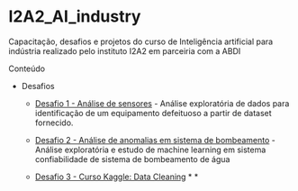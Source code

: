 # I2A2_AI_industry

Capacitação, desafios e projetos do curso de Inteligência artificial para indústria realizado pelo instituto I2A2 em parceiria com a ABDI

Conteúdo

* Desafios

  * <a href="https://github.com/cycerow/I2A2_AI_industry/blob/main/Desafio_1_An%C3%A1lise%20de%20Sensores.ipynb">Desafio 1 - Análise de sensores</a> - Análise exploratória de dados para identificação de um equipamento defeituoso a partir de dataset fornecido.
  
  * <a href="https://github.com/cycerow/I2A2_AI_industry/blob/main/Desafio_2_IAn%C3%A1lise_de_anomalias_em_sistema_de_bombeamento.ipynb">Desafio 2 - Análise de anomalias em sistema de bombeamento</a> - Análise exploratória e estudo de machine learning em sistema confiabilidade de sistema de bombeamento de água
  
  * <a href="https://github.com/cycerow/I2A2_AI_industry/blob/main/Desafio%203/1-Exerc%C3%ADcio-manipula%C3%A7%C3%A3o-valores%20ausentes.ipynb">Desafio 3 - Curso Kaggle: Data Cleaning</a>
      * 
      *

